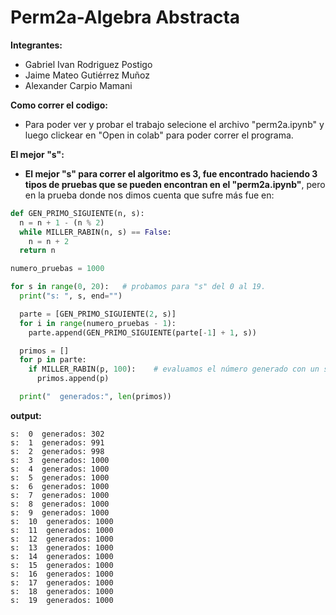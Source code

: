 # Perm2a-Algebra Abstracta

**Integrantes:**

*   Gabriel Ivan Rodriguez Postigo
*   Jaime Mateo Gutiérrez Muñoz
*   Alexander Carpio Mamani

**Como correr el codigo:**
* Para poder ver y probar el trabajo selecione el archivo "perm2a.ipynb" y luego clickear en "Open in colab" para poder correr el programa.

**El mejor "s":**
* **El mejor "s" para correr el algoritmo es 3, fue encontrado haciendo 3 tipos de pruebas que se pueden encontran en el "perm2a.ipynb"**, pero en la prueba donde nos dimos cuenta que sufre más fue en:

```python
def GEN_PRIMO_SIGUIENTE(n, s):
  n = n + 1 - (n % 2)
  while MILLER_RABIN(n, s) == False:
    n = n + 2
  return n

numero_pruebas = 1000

for s in range(0, 20):   # probamos para "s" del 0 al 19.
  print("s: ", s, end="")

  parte = [GEN_PRIMO_SIGUIENTE(2, s)]
  for i in range(numero_pruebas - 1):
    parte.append(GEN_PRIMO_SIGUIENTE(parte[-1] + 1, s))

  primos = []
  for p in parte:
    if MILLER_RABIN(p, 100):    # evaluamos el número generado con un s=100 que es muy confiable
      primos.append(p)

  print("  generados:", len(primos))
```

**output:**
```
s:  0  generados: 302
s:  1  generados: 991
s:  2  generados: 998
s:  3  generados: 1000
s:  4  generados: 1000
s:  5  generados: 1000
s:  6  generados: 1000
s:  7  generados: 1000
s:  8  generados: 1000
s:  9  generados: 1000
s:  10  generados: 1000
s:  11  generados: 1000
s:  12  generados: 1000
s:  13  generados: 1000
s:  14  generados: 1000
s:  15  generados: 1000
s:  16  generados: 1000
s:  17  generados: 1000
s:  18  generados: 1000
s:  19  generados: 1000
```
